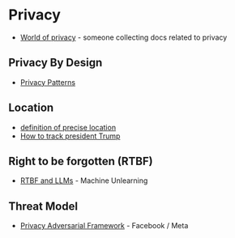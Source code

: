 # Privacy

* [World of privacy](https://worldofprivacy.notion.site/worldofprivacy/World-of-Privacy-beta-10200852b4ec4629b4a3d384655a8a88) - someone collecting docs related to privacy


## Privacy By Design
* [Privacy Patterns](https://privacypatterns.org/)

## Location
* [definition of precise location](https://thenai.org/wp-content/uploads/2021/07/nai_impreciselocation2.pdf)
* [How to track president Trump](https://www.nytimes.com/interactive/2019/12/20/opinion/location-data-national-security.html)

## Right to be forgotten (RTBF)
* [RTBF and LLMs](https://arxiv.org/pdf/2307.03941.pdf) - Machine Unlearning


## Threat Model
* [Privacy Adversarial Framework](https://github.com/facebookresearch/privacy_adversarial_framework) - Facebook / Meta
